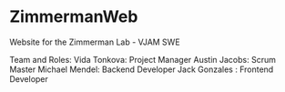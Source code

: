 # ZimmermanWeb
Website for the Zimmerman Lab - VJAM SWE 

Team and Roles:
  Vida Tonkova: Project Manager
  Austin Jacobs: Scrum Master
  Michael Mendel: Backend Developer
  Jack Gonzales : Frontend Developer
